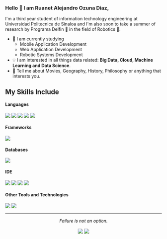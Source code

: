 ### Hello 👋 I am Ruanet Alejandro Ozuna Diaz,

I'm a third year student of information technology engineering at Universidad Politecnica de Sinaloa and I'm also soon to take a summer of research by Programa Delfin 🐬 in the field of Robotics 🤖.

- 🔭 I am currently studying
	- Mobile Application Development 
	- Web Application Development 
  - Robotic Systems Development
- :bulb: I am interested in all things data related: **Big Data, Cloud, Machine Learning and Data Science**.
- 💬 Tell me about Movies, Geography, History, Philosophy or anything that interests you.

## My Skills Include

<h4> Languages </h4>
<span> 
  <img src="https://img.shields.io/badge/HTML5-E34F26?style=for-the-badge&logo=html5&logoColor=white">
  <img src="https://img.shields.io/badge/CSS3-1572B6?style=for-the-badge&logo=css3&logoColor=white">
  <img src="https://img.shields.io/badge/JavaScript-F7DF1E?style=for-the-badge&logo=javascript&logoColor=black">
  <img src="https://img.shields.io/badge/Swift-ED8B00?style=for-the-badge&logo=swift&logoColor=white">
  <img src="https://img.shields.io/badge/Dart-00599C?style=for-the-badge&logo=dart&logoColor=white">
</span>

<h4> Frameworks </h4>
<span>
  <img src="https://img.shields.io/badge/Flutter-5AB3F0?style=for-the-badge&logo=flutter&logoColor=white">
</span>

<h4> Databases </h4>
<span>
  <img src="https://img.shields.io/badge/MySQL-00000F?style=for-the-badge&logo=mysql&logoColor=white">
</span>

<h4> IDE </h4>
<span>
<img src="https://img.shields.io/badge/Android_Studio-3DDC84?style=for-the-badge&logo=android-studio&logoColor=white">
<img src="https://img.shields.io/badge/Visual_Studio_Code-0078D4?style=for-the-badge&logo=visual%20studio%20code&logoColor=white">
<img src="https://img.shields.io/badge/Xcode-4CA6EE?style=for-the-badge&logo=xcode&logoColor=white">
<img src="https://img.shields.io/badge/Arduino-387F83?style=for-the-badge&logo=arduino&logoColor=white">

<h4> Other Tools and Technologies </h4>
<span>
  <img src="https://img.shields.io/badge/Git-F05032?style=for-the-badge&logo=git&logoColor=white">
  <img src="https://img.shields.io/badge/Xampp-F37623?style=for-the-badge&logo=xampp&logoColor=white">

</span>

<hr>
<p align="center">
   <i>Failure is not an option.</i>
   <br>
<br>	
<a target="_blank" href="www.linkedin.com/in/ruanetozuna"><img src="https://img.shields.io/badge/-LinkedIn-0077B5?style=for-the-badge&logo=Linkedin&logoColor=white"></img></a>
<a target="_blank" href="mailto:ruanetozunadiaz@gmail.com"><img src="https://img.shields.io/badge/-Gmail-D14836?style=for-the-badge&logo=Gmail&logoColor=white"></img></a>
<br>
</p>
